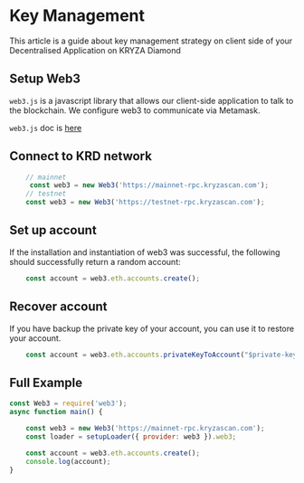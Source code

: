 # Key Management

This article is a guide about key management strategy on client side of your Decentralised Application on KRYZA Diamond

## Setup Web3

`web3.js` is a javascript library that allows our client-side application to talk to the blockchain. We configure web3 to communicate via Metamask.

`web3.js` doc is [here](https://web3js.readthedocs.io/en/v1.2.2/getting-started.html#adding-web3-js)

## Connect to KRD network

```javascript
    // mainnet 
     const web3 = new Web3('https://mainnet-rpc.kryzascan.com');
    // testnet
	const web3 = new Web3('https://testnet-rpc.kryzascan.com');
```

## Set up account
If the installation and instantiation of web3 was successful, the following should successfully return a random account:
```javascript
    const account = web3.eth.accounts.create();
```

## Recover account

If you have backup the private key of your account, you can use it to restore your account.
```javascript
	const account = web3.eth.accounts.privateKeyToAccount("$private-key")
```

## Full Example
```javascript
const Web3 = require('web3');
async function main() {

	const web3 = new Web3('https://mainnet-rpc.kryzascan.com');
    const loader = setupLoader({ provider: web3 }).web3;

    const account = web3.eth.accounts.create();
    console.log(account);
}
```